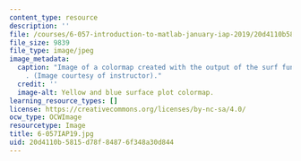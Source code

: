 ```yaml
---
content_type: resource
description: ''
file: /courses/6-057-introduction-to-matlab-january-iap-2019/20d4110b5815d78f84876f348a30d844_6-057IAP19.jpg
file_size: 9839
file_type: image/jpeg
image_metadata:
  caption: "Image of a colormap created with the output of the surf function in MATLAB\xAE\
    . (Image courtesy of instructor)."
  credit: ''
  image-alt: Yellow and blue surface plot colormap.
learning_resource_types: []
license: https://creativecommons.org/licenses/by-nc-sa/4.0/
ocw_type: OCWImage
resourcetype: Image
title: 6-057IAP19.jpg
uid: 20d4110b-5815-d78f-8487-6f348a30d844
---
```

